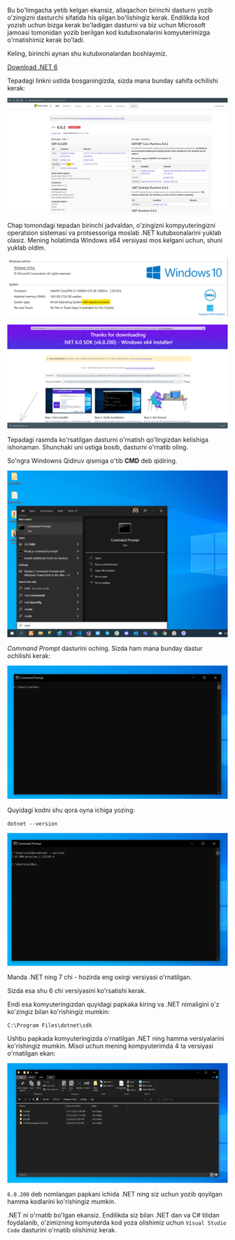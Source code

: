 Bu bo'limgacha yetib kelgan ekansiz, allaqachon birinchi dasturni yozib o'zingizni dasturchi sifatida his qilgan bo'lishingiz kerak. Endilikda kod yozish uchun bizga kerak bo'ladigan dasturni va biz uchun Microsoft jamoasi tomonidan yozib berilgan kod kutubxonalarini komyuterimizga o'rnatishimiz kerak bo'ladi. 

Keling, birinchi aynan shu kutubxonalardan boshlaymiz. 
 
[Download .NET 6](https://dotnet.microsoft.com/en-us/download/dotnet/6.0)

Tepadagi linkni ustida bosganingizda, sizda mana bunday sahifa ochilishi kerak: 

![Download .NET 6](../Images/Diagram4.png "")

Chap tomondagi tepadan birinchi jadvaldan, o'zingizni kompyuteringizni operatsion sistemasi va protsessoriga moslab .NET kutubxonalarini yuklab olasiz. Mening holatimda Windows x64 versiyasi mos kelgani uchun, shuni yuklab oldim. 

![My laptop settings](../Images/Diagram5.png "")


![My laptop settings](../Images/Diagram6.png "")

Tepadagi rasmda ko'rsatilgan dasturni o'rnatish qo'lingizdan kelishiga ishonaman. Shunchaki uni ustiga bosib, dasturni o'rnatib oling. 

So'ngra Windowns Qidiruv qismiga o'tib __CMD__ deb qidiring. 

![My laptop settings](../Images/Diagram10.png "")

_Command Prompt_ dasturini oching. Sizda ham mana bunday dastur ochilishi kerak: 

![My laptop settings](../Images/Diagram11.png "")


Quyidagi kodni shu qora oyna ichiga yozing: 

```
dotnet --version 
```

![My laptop settings](../Images/Diagram12.png "")

Manda .NET ning 7 chi - hozirda eng oxirgi versiyasi o'rnatilgan. 


 Sizda esa shu 6 chi versiyasini ko'rsatishi kerak.

 Endi esa komyuteringizdan quyidagi papkaka kiring va .NET nimaligini o'z ko'zingiz bilan ko'rishingiz mumkin: 

 ``` 
C:\Program Files\dotnet\sdk
 ```

 Ushbu papkada komyuteringizda o'rnatilgan .NET ning hamma versiyalarini ko'rishingiz mumkin. Misol uchun mening kompyuterimda 4 ta versiyasi o'rnatilgan ekan: 

![My laptop settings](../Images/Diagram13.png "")


`6.0.200` deb nomlangan papkani ichida .NET ning siz uchun yozib qoyilgan hamma kodlarini ko'rishingiz mumkin.


.NET ni o'rnatib bo'lgan ekansiz. Endilikda siz bilan .NET dan va C# tilidan foydalanib, o'zimizning komyuterda kod yoza olishimiz uchun `Visual Studio Code` dasturini o'rnatib olishimiz kerak. 

